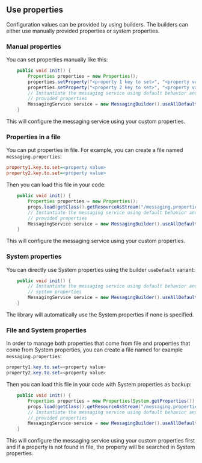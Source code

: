 ## Use properties

Configuration values can be provided by using builders. The builders can either use manually provided properties or
system properties.

### Manual properties

You can set properties manually like this:

```java
	public void init() {
		Properties properties = new Properties();
		properties.setProperty("<property 1 key to set>", "<property value>");
		properties.setProperty("<property 2 key to set>", "<property value>");
		// Instantiate the messaging service using default behavior and
		// provided properties
		MessagingService service = new MessagingBuilder().useAllDefaults(properties).build();
	}
```

This will configure the messaging service using your custom properties.

### Properties in a file

You can put properties in file. For example, you can create a file named `messaging.properties`:

```ini
property1.key.to.set=<property value>
property2.key.to.set=<property value>
```

Then you can load this file in your code:

```java
	public void init() {
		Properties properties = new Properties();
		props.load(getClass().getResourceAsStream("/messaging.properties"));
		// Instantiate the messaging service using default behavior and
		// provided properties
		MessagingService service = new MessagingBuilder().useAllDefaults(properties).build();
	}
```

This will configure the messaging service using your custom properties.

### System properties

You can directly use System properties using the builder `useDefault` variant:

```java
	public void init() {
		// Instantiate the messaging service using default behavior and
		// system properties
		MessagingService service = new MessagingBuilder().useAllDefaults().build();
	}
```

The library will automatically use the System properties if none is specified.

### File and System properties

In order to manage both properties that come from file and properties that come from System properties, you can create a file named for example `messaging.properties`:

```java
property1.key.to.set=<property value>
property2.key.to.set=<property value>
```

Then you can load this file in your code with System properties as backup:

```java
	public void init() {
		Properties properties = new Properties(System.getProperties());
		props.load(getClass().getResourceAsStream("/messaging.properties"));
		// Instantiate the messaging service using default behavior and
		// provided properties
		MessagingService service = new MessagingBuilder().useAllDefaults(properties).build();
	}
```

This will configure the messaging service using your custom properties first and if a property is not found in file, the property will be searched in System properties.
